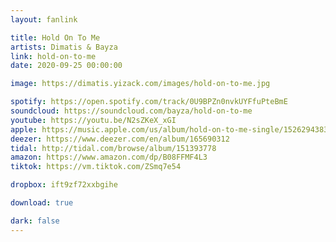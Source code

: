 ```yaml
---
layout: fanlink

title: Hold On To Me
artists: Dimatis & Bayza
link: hold-on-to-me
date: 2020-09-25 00:00:00

image: https://dimatis.yizack.com/images/hold-on-to-me.jpg

spotify: https://open.spotify.com/track/0U9BPZn0nvkUYFfuPteBmE
soundcloud: https://soundcloud.com/bayza/hold-on-to-me
youtube: https://youtu.be/N2sZKeX_xGI
apple: https://music.apple.com/us/album/hold-on-to-me-single/1526294383
deezer: https://www.deezer.com/en/album/165690312
tidal: http://tidal.com/browse/album/151393778
amazon: https://www.amazon.com/dp/B08FFMF4L3
tiktok: https://vm.tiktok.com/ZSmq7e54

dropbox: ift9zf72xxbgihe

download: true

dark: false
---
```


